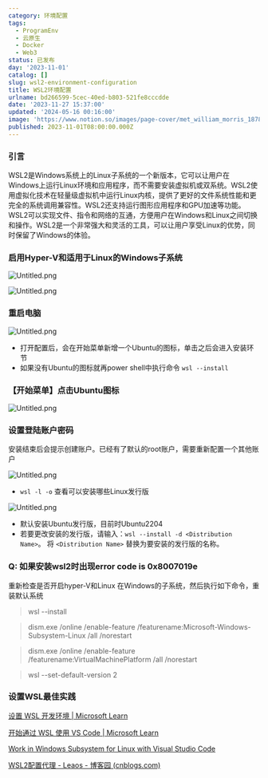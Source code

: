 ```yaml
---
category: 环境配置
tags:
  - ProgramEnv
  - 云原生
  - Docker
  - Web3
status: 已发布
day: '2023-11-01'
catalog: []
slug: wsl2-environment-configuration
title: WSL2环境配置
urlname: bd266599-5cec-40ed-b803-521fe8cccdde
date: '2023-11-27 15:37:00'
updated: '2024-05-16 00:16:00'
image: 'https://www.notion.so/images/page-cover/met_william_morris_1878.jpg'
published: 2023-11-01T08:00:00.000Z
---
```


### 引言


WSL2是Windows系统上的Linux子系统的一个新版本，它可以让用户在Windows上运行Linux环境和应用程序，而不需要安装虚拟机或双系统。WSL2使用虚拟化技术在轻量级虚拟机中运行Linux内核，提供了更好的文件系统性能和更完全的系统调用兼容性。WSL2还支持运行图形应用程序和GPU加速等功能。WSL2可以实现文件、指令和网络的互通，方便用户在Windows和Linux之间切换和操作。WSL2是一个非常强大和灵活的工具，可以让用户享受Linux的优势，同时保留了Windows的体验。


### 启用Hyper-V和适用于Linux的Windows子系统


![Untitled.png](https://r2.ithuo.net/elog-image/958e2c133e897b2967b8dcaf80884469.png)


![Untitled.png](https://r2.ithuo.net/elog-image/2202ae1086f8281fe1dac5ced6c669bd.png)


### 重启电脑


![Untitled.png](https://r2.ithuo.net/elog-image/401e9ddc9124a05308c0f71787170391.png)

- 打开配置后，会在开始菜单新增一个Ubuntu的图标，单击之后会进入安装环节
- 如果没有Ubuntu的图标就再power shell中执行命令 `wsl --install`

### 【开始菜单】点击Ubuntu图标


![Untitled.png](https://r2.ithuo.net/elog-image/0c4b77409fd9111208ebd51fae270711.png)


### 设置登陆账户密码


安装结束后会提示创建账户。已经有了默认的root账户，需要重新配置一个其他账户


![Untitled.png](https://r2.ithuo.net/elog-image/b6f58b3a6f2ffa11571b30fad0f9d8b3.png)

- `wsl -l -o` 查看可以安装哪些Linux发行版

![Untitled.png](https://r2.ithuo.net/elog-image/4db67c17334e455b9664de72a712a3cb.png)

- 默认安装Ubuntu发行版，目前时Ubuntu2204
- 若要更改安装的发行版，请输入：`wsl --install -d <Distribution Name>`。 将 `<Distribution Name>` 替换为要安装的发行版的名称。

### Q: 如果安装wsl2时出现error code is 0x8007019e


重新检查是否开启hyper-V和Linux 在Windows的子系统，然后执行如下命令，重装默认系统


> wsl --install


> dism.exe /online /enable-feature /featurename:Microsoft-Windows-Subsystem-Linux /all /norestart


> dism.exe /online /enable-feature /featurename:VirtualMachinePlatform /all /norestart


> wsl --set-default-version 2


### 设置WSL最佳实践


[设置 WSL 开发环境 | Microsoft Learn](https://learn.microsoft.com/zh-cn/windows/wsl/setup/environment#set-up-your-linux-username-and-password)


[开始通过 WSL 使用 VS Code | Microsoft Learn](https://learn.microsoft.com/zh-cn/windows/wsl/tutorials/wsl-vscode)


[Work in Windows Subsystem for Linux with Visual Studio Code](https://code.visualstudio.com/docs/remote/wsl-tutorial)


[WSL2配置代理 - Leaos - 博客园 (cnblogs.com)](https://www.cnblogs.com/tuilk/p/16287472.html)

